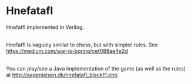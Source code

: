 Hnefatafl
=========


Hnefatfl implemented in Verilog.<br /><br />

Hnefatfl is vaguely similar to chess, but with simpler rules. See https://medium.com/war-is-boring/cef088ae4e2d<br /><br />

You can play/see a Java implementation of the game (as well as the rules) at http://aagenielsen.dk/hnefatafl_black11.php<br /><br />
